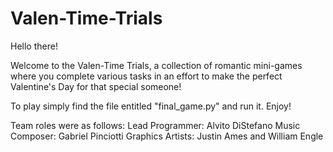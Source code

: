 # Valen-Time-Trials
Hello there! 

Welcome to the Valen-Time Trials, a collection of romantic mini-games where you complete various tasks in an effort to
make the perfect Valentine's Day for that special someone!

To play simply find the file entitled "final_game.py" and run it. Enjoy!

Team roles were as follows:
Lead Programmer: Alvito DiStefano
Music Composer: Gabriel Pinciotti
Graphics Artists: Justin Ames and William Engle



